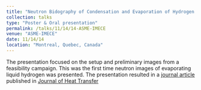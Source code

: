 ```yaml
---
title: "Neutron Bidography of Condensation and Evaporation of Hydrogen in a Cryogenic Condition"
collection: talks
type: "Poster & Oral presentation"
permalink: /talks/11/14/14-ASME-IMECE
venue: "ASME-IMECE"
date: 11/14/14
location: "Montreal, Quebec, Canada"
---
```


The presentation focused on the setup and preliminary images from a feasibility campaign. This was the first time neutron images of evaporating liquid hydrogen was presented. The presentation resulted in a [journal article](http://kishanbellur.github.io/files/bellur_2015.pdf) published in [Journal of Heat Transfer](https://journaltool.asme.org/home/JournalDescriptions.cfm?JournalID=10#)
